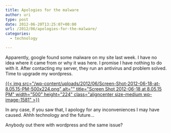 ```yaml
---
title: Apologies for the malware
author: uri
type: post
date: 2012-06-20T13:25:07+00:00
url: /2012/06/apologies-for-the-malware/
categories:
  - technology

---
```

Apparently, google found some malware on my site last week. I have no idea where it came from or why it was here. I promise I have nothing to do with it. After contacting my server, they run an antivirus and problem solved. Time to upgrade my wordpress.

[{{< img src="/wp-content/uploads/2012/06/Screen-Shot-2012-06-18-at-8.05.15-PM-500x224.png" alt="" title="Screen Shot 2012-06-18 at 8.05.15 PM" width="500" height="224" class="aligncenter size-medium wp-image-1581" >}}][1]

In any case, if you saw that, I apology for any inconveniences I may have caused. Ahhh technology and the future&#8230;

Anybody out there with wordpress and the same issue?

 [1]: /wp-content/uploads/2012/06/Screen-Shot-2012-06-18-at-8.05.15-PM.png
